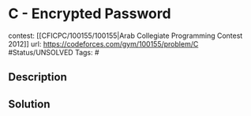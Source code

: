 # C - Encrypted Password

contest: [[CFICPC/100155/100155|Arab Collegiate Programming Contest 2012]]
url: https://codeforces.com/gym/100155/problem/C
#Status/UNSOLVED
Tags: #

## Description

## Solution

